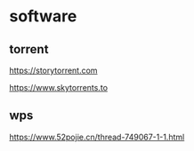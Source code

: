 # software


## torrent

https://storytorrent.com

https://www.skytorrents.to


## wps
https://www.52pojie.cn/thread-749067-1-1.html

